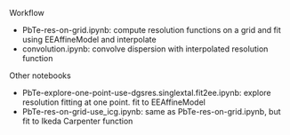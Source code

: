 Workflow

* PbTe-res-on-grid.ipynb: compute resolution functions on a grid and fit using EEAffineModel and interpolate
* convolution.ipynb: convolve dispersion with interpolated resolution function

Other notebooks
* PbTe-explore-one-point-use-dgsres.singlextal.fit2ee.ipynb:  explore resolution fitting at one point. fit to EEAffineModel
* PbTe-res-on-grid-use_icg.ipynb: same as PbTe-res-on-grid.ipynb, but fit to Ikeda Carpenter function
